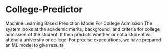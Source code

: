 # College-Predictor
Machine Learning Based Prediction Model For College Admission
The system looks at the academic merits, background, and criteria for college admission of the student. It then predicts whether or not a student will attend a university or college. For precise expectations, we have prepared an ML model to give results.
